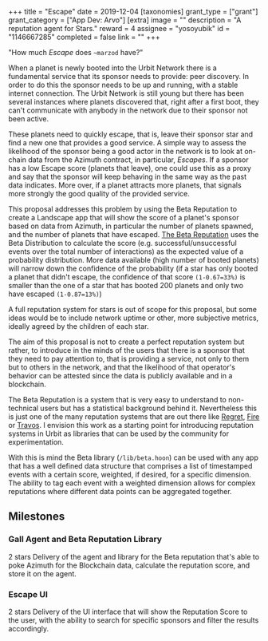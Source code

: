 +++
title = "Escape"
date = 2019-12-04
[taxonomies]
grant_type = ["grant"]
grant_category = ["App Dev: Arvo"]
[extra]
image = ""
description = "A reputation agent for Stars."
reward = 4
assignee = "yosoyubik"
id = "1146667285"
completed = false
link = ""
+++

"How much *Escape* does `~marzod` have?"

When a planet is newly booted into the Urbit Network there is a fundamental service that its sponsor needs to provide: peer discovery. In order to do this the sponsor needs to be up and running, with a stable internet connection. The Urbit Network is still young but there has been several instances where planets discovered that, right after a first boot, they can't communicate with anybody in the network due to their sponsor not been active.

These planets need to quickly escape, that is, leave their sponsor star and find a new one that provides a good service. A simple way to assess the likelihood of the sponsor being a good actor in the network is to look at on-chain data from the Azimuth contract, in particular, *Escapes*. If a sponsor has a low Escape score (planets that leave), one could use this as a proxy and say that the sponsor will keep behaving in the same way as the past data indicates. More over, if a planet attracts more planets, that signals more strongly the good quality of the provided service.

This proposal addresses this problem by using the Beta Reputation to create a Landscape app that will show the score of a planet's sponsor based on data from Azimuth, in particular the number of planets spawned, and the number of planets that have escaped. [The Beta Reputation](https://www.csee.umbc.edu/~msmith27/readings/public/josang-2002a.pdf) uses the Beta Distribution to calculate the score (e.g. successful/unsuccessful events over the total number of interactions) as the expected value of a probability distribution. More data available (high number of booted planets) will narrow down the confidence of the probability (if a star has only booted a planet that didn't escape, the confidence of that score `(1-0.67=33%)` is smaller than the one of a star that has booted 200 planets and only two have escaped `(1-0.87=13%)`)

A full reputation system for stars is out of scope for this proposal, but some ideas would be to include network uptime or other, more subjective metrics, ideally agreed by the children of each star.

The aim of this proposal is not to create a perfect reputation system but rather, to introduce in the minds of the users that there is a sponsor that they need to pay attention to, that is providing a service, not only to them but to others in the network, and that the likelihood of that operator's behavior can be attested since the data is publicly available and in a blockchain.

The Beta Reputation is a system that is very easy to understand to non-technical users but has a statistical background behind it. Nevertheless this is just one of the many reputation systems that are out there like [Regret](https://dl.acm.org/doi/pdf/10.1145/375735.376110), [Fire](https://eprints.soton.ac.uk/259559/1/dong-ecai2004.pdf) or [Travos](https://idp.springer.com/authorize/casa?redirect_uri=https://link.springer.com/content/pdf/10.1007/s10458-006-5952-x.pdf&casa_token=M38itGxqsu0AAAAA:lAUgQUvbc4dZFhrNs4SSPWrQ9PzUj05pzmU5zkvPkytDOfgFOIxVP0a8Tzk_VkRi37J1bRHPJ2IhTD8C). I envision this work as a starting point for introducing reputation systems in Urbit as libraries that can be used by the community for experimentation.

With this is mind the Beta library (`/lib/beta.hoon`) can be used with any app that has a well defined data structure that comprises a list of timestamped events with a certain score, weighted, if desired, for a specific dimension. The ability to tag each event with a weighted dimension allows for complex reputations where different data points can be aggregated together.

## Milestones


### Gall Agent and Beta Reputation Library
2 stars
Delivery of the agent and library for the Beta reputation that's able to poke Azimuth for the Blockchain data, calculate the reputation score, and store it on the agent.


### Escape UI
2 stars
Delivery of the UI interface that will show the Reputation Score to the user, with the ability to search for specific sponsors and filter the results accordingly.

    